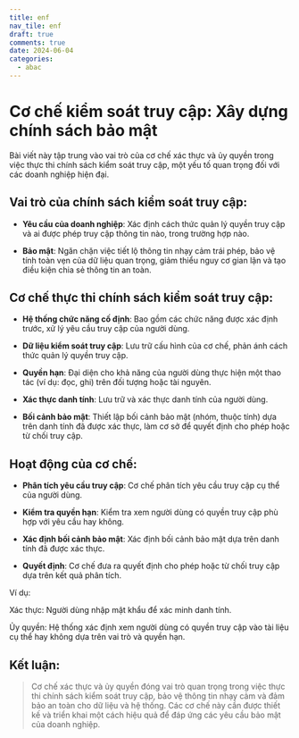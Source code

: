 ```yaml
---
title: enf
nav_tile: enf
draft: true 
comments: true
date: 2024-06-04
categories:
  - abac
---
```

# Cơ chế kiểm soát truy cập: Xây dựng chính sách bảo mật

Bài viết này tập trung vào vai trò của cơ chế xác thực và ủy quyền trong việc thực thi chính sách kiểm soát truy cập, một yếu tố quan trọng đối với các doanh nghiệp hiện đại.

## Vai trò của chính sách kiểm soát truy cập:

- **Yêu cầu của doanh nghiệp**: Xác định cách thức quản lý quyền truy cập và ai được phép truy cập thông tin nào, trong trường hợp nào.

- **Bảo mật**: Ngăn chặn việc tiết lộ thông tin nhạy cảm trái phép, bảo vệ tính toàn vẹn của dữ liệu quan trọng, giảm thiểu nguy cơ gian lận và tạo điều kiện chia sẻ thông tin an toàn.

## Cơ chế thực thi chính sách kiểm soát truy cập:

- **Hệ thống chức năng cố định**: Bao gồm các chức năng được xác định trước, xử lý yêu cầu truy cập của người dùng.

- **Dữ liệu kiểm soát truy cập**: Lưu trữ cấu hình của cơ chế, phản ánh cách thức quản lý quyền truy cập.

- **Quyền hạn**: Đại diện cho khả năng của người dùng thực hiện một thao tác (ví dụ: đọc, ghi) trên đối tượng hoặc tài nguyên.

- **Xác thực danh tính**: Lưu trữ và xác thực danh tính của người dùng.

- **Bối cảnh bảo mật**: Thiết lập bối cảnh bảo mật (nhóm, thuộc tính) dựa trên danh tính đã được xác thực, làm cơ sở để quyết định cho phép hoặc từ chối truy cập.

## Hoạt động của cơ chế:

- **Phân tích yêu cầu truy cập**: Cơ chế phân tích yêu cầu truy cập cụ thể của người dùng.

- **Kiểm tra quyền hạn**: Kiểm tra xem người dùng có quyền truy cập phù hợp với yêu cầu hay không.

- **Xác định bối cảnh bảo mật**: Xác định bối cảnh bảo mật dựa trên danh tính đã được xác thực.

- **Quyết định**: Cơ chế đưa ra quyết định cho phép hoặc từ chối truy cập dựa trên kết quả phân tích.

Ví dụ:

Xác thực: Người dùng nhập mật khẩu để xác minh danh tính.

Ủy quyền: Hệ thống xác định xem người dùng có quyền truy cập vào tài liệu cụ thể hay không dựa trên vai trò và quyền hạn.

## Kết luận:

> Cơ chế xác thực và ủy quyền đóng vai trò quan trọng trong việc thực thi chính sách kiểm soát truy cập, bảo vệ thông tin nhạy cảm và đảm bảo an toàn cho dữ liệu và hệ thống. Các cơ chế này cần được thiết kế và triển khai một cách hiệu quả để đáp ứng các yêu cầu bảo mật của doanh nghiệp.